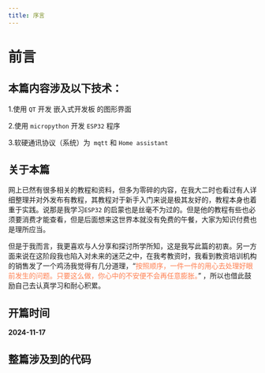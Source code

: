 ```yaml
---
title: 序言
---
```


# 前言

## 本篇内容涉及以下技术：

1.使用 `QT` 开发 嵌入式开发板 的图形界面 

2.使用  `micropython`  开发  `ESP32`  程序 

3.软硬通讯协议（系统）为` mqtt` 和 `Home assistant`



## 关于本篇

​       网上已然有很多相关的教程和资料，但多为零碎的内容，在我大二时也看过有人详细整理并对外发布有教程，其教程对于新手入门来说是极其友好的，教程本身也着重于实践。说那是我学习`ESP32` 的启蒙也是丝毫不为过的。但是他的教程有些也必须要消费才能查看，但是后面想来这世界本就没有免费的午餐，大家为知识付费也是理所应当。

​        但是于我而言，我更喜欢与人分享和探讨所学所知，这是我写此篇的初衷。另一方面来说在这阶段我也陷入对未来的迷茫之中，在我考教资时，我看到教资培训机构的销售发了一个鸡汤我觉得有几分道理，“<font color=Coral>按照顺序，一件一件的用心去处理好眼前发生的问题。只要这么做，你心中的不安便不会再任意膨胀。</font>” ，所以也借此鼓励自己去认真学习和耐心积累。



## 开篇时间

**2024-11-17**



## 整篇涉及到的代码
<Linkcard url="https://github.com/Aqiuseven/WuLianWang" title="ESP-基础开发" description="https://github.com/Aqiuseven/WuLianWang" logo="https://www.helloimg.com/i/2024/11/25/6743e054ddcec.png"/>
